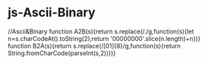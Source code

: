# js-Ascii-Binary

//Ascii&Binary
  function A2B(s){return s.replace(/./g,function(s){let n=s.charCodeAt().toString(2);return '00000000'.slice(n.length)+n})}
  function B2A(s){return s.replace(/[01]{8}/g,function(s){return String.fromCharCode(parseInt(s,2))})}
